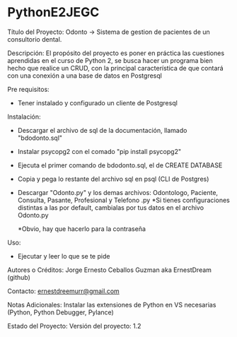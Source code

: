 # PythonE2JEGC

Título del Proyecto: Odonto -> Sistema de gestion de pacientes de un consultorio dental.

Descripción: El propósito del proyecto es poner en práctica las cuestiones aprendidas en el curso de Python 2, se busca hacer un programa bien hecho que realice un CRUD, con la principal característica de que contará con una conexión a una base de datos en Postgresql

Pre requisitos:
* Tener instalado y configurado un cliente de Postgresql

Instalación:
* Descargar el archivo de sql de la documentación, llamado "bdodonto.sql"
* Instalar psycopg2 con el comado "pip install psycopg2"
* Ejecuta el primer comando de bdodonto.sql, el de CREATE DATABASE
* Copia y pega lo restante del archivo sql en psql (CLI de Postgres)
* Descargar "Odonto.py" y los demas archivos: Odontologo, Paciente, Consulta, Pasante, Profesional y Telefono .py
    *Si tienes configuraciones distintas a las por default, cambialas por tus datos en el archivo Odonto.py

    *Obvio, hay que hacerlo para la contraseña


Uso:
* Ejecutar y leer lo que se te pide

Autores o Créditos: Jorge Ernesto Ceballos Guzman aka ErnestDream (github)

Contacto: ernestdreemurr@gmail.com

Notas Adicionales: Instalar las extensiones de Python en VS necesarias (Python, Python Debugger, Pylance)

Estado del Proyecto: Versión del proyecto: 1.2

